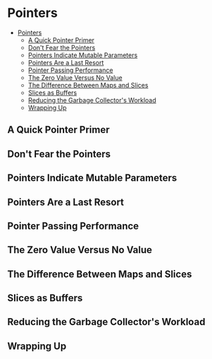 # Pointers

<!--toc:start-->
- [Pointers](#pointers)
  - [A Quick Pointer Primer](#a-quick-pointer-primer)
  - [Don't Fear the Pointers](#dont-fear-the-pointers)
  - [Pointers Indicate Mutable Parameters](#pointers-indicate-mutable-parameters)
  - [Pointers Are a Last Resort](#pointers-are-a-last-resort)
  - [Pointer Passing Performance](#pointer-passing-performance)
  - [The Zero Value Versus No Value](#the-zero-value-versus-no-value)
  - [The Difference Between Maps and Slices](#the-difference-between-maps-and-slices)
  - [Slices as Buffers](#slices-as-buffers)
  - [Reducing the Garbage Collector's Workload](#reducing-the-garbage-collectors-workload)
  - [Wrapping Up](#wrapping-up)
<!--toc:end-->

## A Quick Pointer Primer

## Don't Fear the Pointers

## Pointers Indicate Mutable Parameters

## Pointers Are a Last Resort

## Pointer Passing Performance

## The Zero Value Versus No Value

## The Difference Between Maps and Slices

## Slices as Buffers

## Reducing the Garbage Collector's Workload

## Wrapping Up

